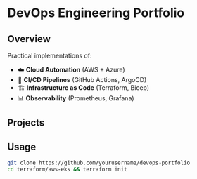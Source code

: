 # DevOps Engineering Portfolio

## Overview
Practical implementations of:
- ☁️ **Cloud Automation** (AWS + Azure)  
- 🔄 **CI/CD Pipelines** (GitHub Actions, ArgoCD)  
- 🏗️ **Infrastructure as Code** (Terraform, Bicep)  
- 📊 **Observability** (Prometheus, Grafana)  

## Projects
<!--| Project          | Tech Stack       | Description                     |
|------------------|------------------|---------------------------------|
| [AWS EKS Cluster](terraform/aws-eks) | Terraform, Helm | Production-ready Kubernetes cluster with autoscaling. |
| [Azure Serverless CI/CD](azure/pipelines) | Azure DevOps, Docker | Zero-downtime deployments with canary testing. |--->

## Usage
```bash
git clone https://github.com/yourusername/devops-portfolio
cd terraform/aws-eks && terraform init
